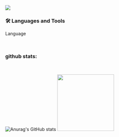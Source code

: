 <img src="https://capsule-render.vercel.app/api?type=wave&color=gradient&height=300&section=header&text=ohamin26&fontSize=60" />
<br>

### 🛠 Languages and Tools
<p style="text-center">Language</p>

<br>

### github stats:
<br>

![Anurag's GitHub stats](https://github-readme-stats.vercel.app/api?username=ohamin26&show_icons=true&theme=prussian)
<img style="height:180px" src="https://github-readme-stats.vercel.app/api/top-langs/?username=ohamin26&layout=compact&theme=prussian&hide_border=true" />

